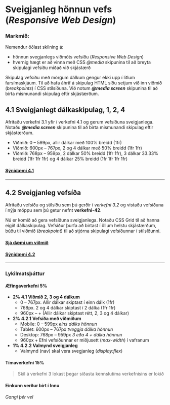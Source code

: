 # Sveigjanleg hönnun vefs  (_Responsive Web Design_)
 
### Markmið:

Nemendur öðlast skilning á:

* hönnun svegjanlegs viðmóts vefsíðu (_Responsive Web Design_)
* hvernig hægt er að vinna með CSS _@media_ skipunina til að breyta skipulagi vefsíðu miðað við skjástærð 

Skipulag vefsíðu með mörgum dálkum gengur ekki upp í litlum farsímaskjáum. Til að hafa áhrif á skipulag HTML síðu setjum við inn viðmið (_breakpoints_) í CSS stílsíðuna.  Við notum **_@media screen_** skipunina til að birta mismunandi skipulag eftir skjástærðum.  

## 4.1 Sveigjanlegt dálkaskipulag, 1, 2, 4

Afritaðu verkefni 3.1 yfir í verkefni 4.1 og gerum vefsíðuna sveigjanlega.  Notaðu **_@media screen_** skipunina til að birta mismunandi skipulag eftir skjástærðum.

* Viðmið: 0 – 599px, allir dálkar með 100% breidd (1fr)
* Viðmið: 600px – 767px, 2 og 4 dálkar með 50% breidd (1fr 1fr)
* Viðmið: 768px – 959px, 2 dálkar 50% breidd (1fr 1fr), 3 dálkar 33.33% breidd (1fr 1fr 1fr) og 4 dálkar 25% breidd (1fr 1fr 1fr 1fr)

#### [Sýnidæmi 4.1](Namsefni-4/Dæmi41.md)

---

## 4.2 Sveigjanleg vefsíða

Afritaðu vefsíðu og stílsíðu sem þú gerðir í _verkefni 3.2_ og vistaðu vefsíðuna í nýja möppu sem þú getur nefnt **verkefni-42**. 

Nú er komið að gera vefsíðuna sveigjanlega. Notaðu CSS Grid til að hanna eigið dálkaskipulag. Vefsíður þurfa að birtast í öllum helstu skjástærðum, búðu til viðmið (_breakpoint_) til að stjórna skipulagi vefsíðunnar í stílsíðunni. 

#### [Sjá dæmi um viðmið](Namsefni-4/)

#### [Sýnidæmi 4.2](Namsefni-4/Dæmi42.md)

---

### Lykilmatsþáttur

#### Æfingaverkefni 5%

* **2% 4.1 Viðmið 2, 3 og 4 dálkum**
    * 0 – 767px. Allir dálkar skiptast í einn dálk (1fr)
    * 768px. 2 og 4 dálkar skiptast í 2 dálka (1fr 1fr)
    * 960px – + (Allir dálkar skiptast rétt, 2, 3 og 4 dálkar)
* **2% 4.2.1 Vefsíða með viðmiðum**
    * Mobile: 0 – 599px  _eins dálks hönnun_  
    * Tablet: 600px – 767px _tveggja dálka hönnun_
    * Desktop: 768px – 959px _3 eða 4 + dálka hönnun_
    * 960px + Efni vefsíðunnar er miðjusett (_max-width_) í vafranum
*  **1% 4.2.2 Valmynd sveigjanleg**
    * Valmynd (nav) skal vera svegjanleg (_display:flex_)

#### Tímaverkefni 15%

> Skil á verkefni 3 lokast þegar síðasta kennslutíma verkefnisins er lokið

#### Einkunn verður birt í Innu

_Gangi þér vel_
